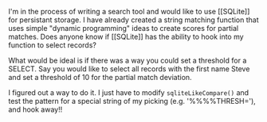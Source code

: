 I'm in the process of writing a search tool and would like to use [[SQLite]] for persistant storage. I have already created a string matching function that uses simple "dynamic programming" ideas to create scores for partial matches. Does anyone know if [[SQLite]] has the ability to hook into my function to select records?

What would be ideal is if there was a way you could set a threshold for a SELECT. Say you would like to select all records with the first name Steve and set a threshold of 10 for the partial match deviation. 

I figured out a way to do it. I just have to modify <code>sqliteLikeCompare()</code> and test the pattern for a special string of my picking (e.g. '%%%%THRESH='), and hook away!!